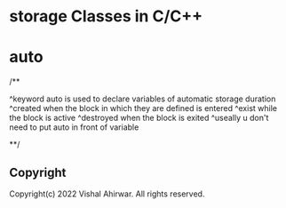 # storage Classes in C/C++

# auto
/**

^keyword auto is used to declare variables of automatic storage duration
^created when the block in which they are defined is entered
^exist while the block is active
^destroyed when the block is exited
^useally u don't need to put auto in front of variable

**/

## Copyright
Copyright(c) 2022 Vishal Ahirwar. All rights reserved.
